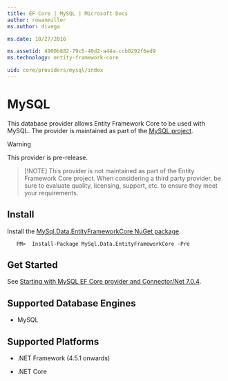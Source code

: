 ```yaml
---
title: EF Core | MySQL | Microsoft Docs
author: rowanmiller
ms.author: divega

ms.date: 10/27/2016

ms.assetid: 4900b882-79c5-40d2-a44a-ccb0292f6ed9
ms.technology: entity-framework-core

uid: core/providers/mysql/index
---
```

# MySQL

This database provider allows Entity Framework Core to be used with MySQL. The provider is maintained as part of the [MySQL project](http://dev.mysql.com).

> [!WARNING]
> This provider is pre-release.

> [!NOTE] This provider is not maintained as part of the Entity Framework Core project. When considering a third party provider, be sure to evaluate quality, licensing, support, etc. to ensure they meet your requirements.

## Install

Install the [MySql.Data.EntityFrameworkCore NuGet package](https://www.nuget.org/packages/MySql.Data.EntityFrameworkCore).

<!-- literal_block"ids  "classes  "xml:space": "preserve", "backrefs  "linenos": false, "dupnames  : "csharp",", highlight_args}, "names": [] -->
``` console
   PM>  Install-Package MySql.Data.EntityFrameworkCore -Pre
```

## Get Started

See [Starting with MySQL EF Core provider and Connector/Net 7.0.4](http://insidemysql.com/howto-starting-with-mysql-ef-core-provider-and-connectornet-7-0-4/).

## Supported Database Engines

* MySQL

## Supported Platforms

* .NET Framework (4.5.1 onwards)

* .NET Core
